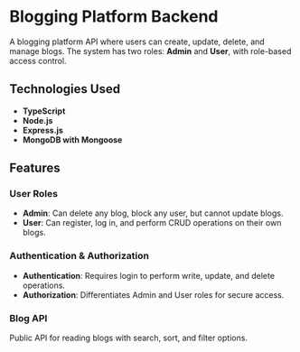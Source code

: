 # Blogging Platform Backend

A blogging platform API where users can create, update, delete, and manage blogs. The system has two roles: **Admin** and **User**, with role-based access control.

## Technologies Used
- **TypeScript**
- **Node.js**
- **Express.js**
- **MongoDB with Mongoose**

## Features
### User Roles
- **Admin**: Can delete any blog, block any user, but cannot update blogs.
- **User**: Can register, log in, and perform CRUD operations on their own blogs.

### Authentication & Authorization
- **Authentication**: Requires login to perform write, update, and delete operations.
- **Authorization**: Differentiates Admin and User roles for secure access.

### Blog API
Public API for reading blogs with search, sort, and filter options.

